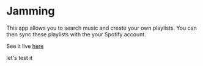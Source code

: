 # Jamming

This app allows you to search music and create your own playlists. You can then sync these playlists with the your Spotify account.

See it live [here](btjammin.surge.sh) 

let's test it